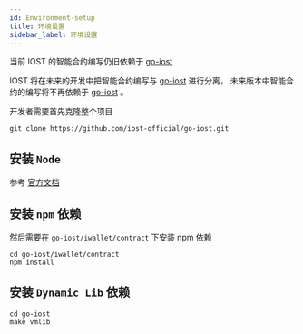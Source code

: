 ```yaml
---
id: Environment-setup
title: 环境设置
sidebar_label: 环境设置
---
```


当前 IOST 的智能合约编写仍旧依赖于 [go-iost](https://github.com/iost-official/go-iost)

IOST 将在未来的开发中把智能合约编写与 [go-iost](https://github.com/iost-official/go-iost) 进行分离， 未来版本中智能合约的编写将不再依赖于 [go-iost](https://github.com/iost-official/go-iost) 。

开发者需要首先克隆整个项目

```git
git clone https://github.com/iost-official/go-iost.git
```

## 安装 `Node`

参考 [官方文档](https://nodejs.org/zh-cn/download/package-manager/#macos)

## 安装 `npm` 依赖
然后需要在 `go-iost/iwallet/contract` 下安装 npm 依赖

```git
cd go-iost/iwallet/contract
npm install
```

## 安装 `Dynamic Lib` 依赖

```git
cd go-iost
make vmlib
```

